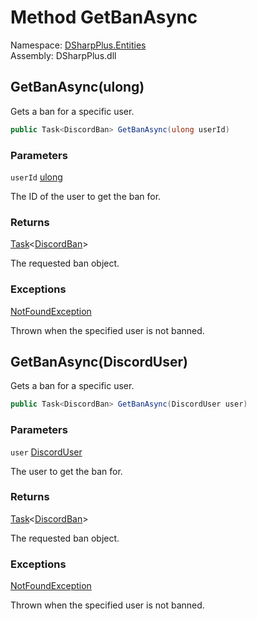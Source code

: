 # Method GetBanAsync

Namespace: [DSharpPlus.Entities](DSharpPlus.Entities.md)  
Assembly: DSharpPlus.dll

## <a id="DSharpPlus_Entities_DiscordGuild_GetBanAsync_System_UInt64_"></a>GetBanAsync\(ulong\)

Gets a ban for a specific user.

```csharp
public Task<DiscordBan> GetBanAsync(ulong userId)
```

### Parameters

`userId` [ulong](https://learn.microsoft.com/dotnet/api/system.uint64)

The ID of the user to get the ban for.

### Returns

[Task](https://learn.microsoft.com/dotnet/api/system.threading.tasks.task\-1)<[DiscordBan](DSharpPlus.Entities.DiscordBan.md)\>

The requested ban object.

### Exceptions

[NotFoundException](DSharpPlus.Exceptions.NotFoundException.md)

Thrown when the specified user is not banned.

## <a id="DSharpPlus_Entities_DiscordGuild_GetBanAsync_DSharpPlus_Entities_DiscordUser_"></a>GetBanAsync\(DiscordUser\)

Gets a ban for a specific user.

```csharp
public Task<DiscordBan> GetBanAsync(DiscordUser user)
```

### Parameters

`user` [DiscordUser](DSharpPlus.Entities.DiscordUser.md)

The user to get the ban for.

### Returns

[Task](https://learn.microsoft.com/dotnet/api/system.threading.tasks.task\-1)<[DiscordBan](DSharpPlus.Entities.DiscordBan.md)\>

The requested ban object.

### Exceptions

[NotFoundException](DSharpPlus.Exceptions.NotFoundException.md)

Thrown when the specified user is not banned.


